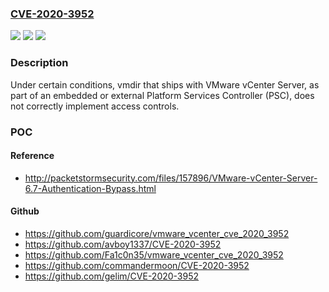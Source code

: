 ### [CVE-2020-3952](https://cve.mitre.org/cgi-bin/cvename.cgi?name=CVE-2020-3952)
![](https://img.shields.io/static/v1?label=Product&message=VMware%20vCenter%20Server&color=blue)
![](https://img.shields.io/static/v1?label=Version&message=n%2Fa&color=blue)
![](https://img.shields.io/static/v1?label=Vulnerability&message=Critical%20Information%20Disclosure&color=brighgreen)

### Description

Under certain conditions, vmdir that ships with VMware vCenter Server, as part of an embedded or external Platform Services Controller (PSC), does not correctly implement access controls.

### POC

#### Reference
- http://packetstormsecurity.com/files/157896/VMware-vCenter-Server-6.7-Authentication-Bypass.html

#### Github
- https://github.com/guardicore/vmware_vcenter_cve_2020_3952
- https://github.com/avboy1337/CVE-2020-3952
- https://github.com/Fa1c0n35/vmware_vcenter_cve_2020_3952
- https://github.com/commandermoon/CVE-2020-3952
- https://github.com/gelim/CVE-2020-3952

